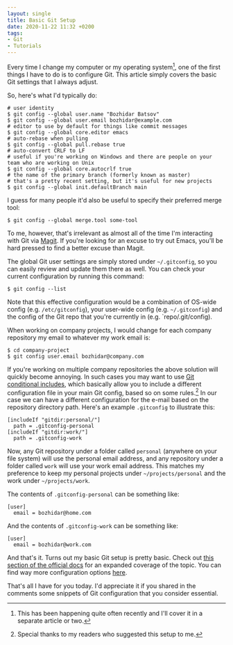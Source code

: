 ```yaml
---
layout: single
title: Basic Git Setup
date: 2020-11-22 11:32 +0200
tags:
- Git
- Tutorials
---
```


Every time I change my computer or my operating system[^1], one of the first
things I have to do is to configure Git. This article simply covers the
basic Git settings that I always adjust.

So, here's what I'd typically do:

``` shell
# user identity
$ git config --global user.name "Bozhidar Batsov"
$ git config --global user.email bozhidar@example.com
# editor to use by default for things like commit messages
$ git config --global core.editor emacs
# auto-rebase when pulling
$ git config --global pull.rebase true
# auto-convert CRLF to LF
# useful if you're working on Windows and there are people on your team who are working on Unix
$ git config --global core.autocrlf true
# the name of the primary branch (formerly known as master)
# that's a pretty recent setting, but it's useful for new projects
$ git config --global init.defaultBranch main
```

I guess for many people it'd also be useful to specify their preferred merge tool:

``` shell
$ git config --global merge.tool some-tool
```

To me, however, that's irrelevant as almost all of the time I'm interacting with Git via
[Magit](https://magit.vc/). If you're looking for an excuse to try out Emacs, you'll be hard
pressed to find a better excuse than Magit.

The global Git user settings are simply stored under `~/.gitconfig`, so
you can easily review and update them there as well. You can check your
current configuration by running this command:

``` shell
$ git config --list
```

Note that this effective configuration would be a combination of OS-wide config (e.g. `/etc/gitconfig`), your
user-wide config (e.g. `~/.gitconfig`) and the config of the Git repo that you're currently in (e.g. `repo/.git/config).

When working on company projects, I would change for each company repository my email to
whatever my work email is:

``` shell
$ cd company-project
$ git config user.email bozhidar@company.com
```

If you're working on multiple company repositories the above solution will quickly become annoying. In such
cases you may want to use [Git conditional includes](https://git-scm.com/docs/git-config#_conditional_includes),
which basically allow you to include a different configuration file in your main Git config, based so on some
rules.[^2] In our case we can have a different configuration for the e-mail based on the repository directory path. Here's an example
`.gitconfig` to illustrate this:

    [includeIf "gitdir:personal/"]
      path = .gitconfig-personal
    [includeIf "gitdir:work/"]
      path = .gitconfig-work

Now, any Git repository under a folder called `personal` (anywhere on your file
system) will use the personal email address, and any repository under a
folder called `work` will use your work email address.
This matches my preference to keep my personal projects under
`~/projects/personal` and the work under `~/projects/work`.

The contents of `.gitconfig-personal` can be something like:

    [user]
      email = bozhidar@home.com

And the contents of `.gitconfig-work` can be something like:

    [user]
      email = bozhidar@work.com

And that's it. Turns out my basic Git setup is pretty basic. Check out [this section of the official docs](https://git-scm.com/book/en/v2/Getting-Started-First-Time-Git-Setup)
for an expanded coverage of the topic. You can find way more configuration options [here](https://git-scm.com/book/en/v2/Customizing-Git-Git-Configuration).

That's all I have for you today. I'd appreciate it if you shared in the comments some snippets of Git configuration that
you consider essential.

[^1]: This has been happening quite often recently and I'll cover it in a separate article or two.
[^2]: Special thanks to my readers who suggested this setup to me.
